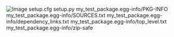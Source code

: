 
![Image](https://github.com/user-attachments/assets/d7419ec9-dc67-403f-bf28-8faea5f1f74f)
setup.cfg
setup.py
my_test_package.egg-info/PKG-INFO
my_test_package.egg-info/SOURCES.txt
my_test_package.egg-info/dependency_links.txt
my_test_package.egg-info/top_level.txt
my_test_package.egg-info/zip-safe
